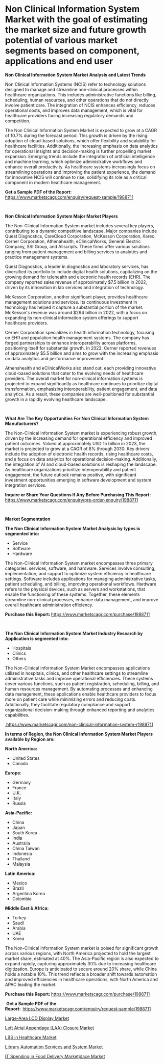 <p><h1>Non Clinical Information System Market with the goal of estimating the market size and future growth potential of various market segments based on component, applications and end user</h1></p><p><strong>Non Clinical Information System Market Analysis and Latest Trends</strong></p>
<p><p>Non Clinical Information Systems (NCIS) refer to technology solutions designed to manage and streamline non-clinical processes within healthcare organizations. This includes administrative functions like billing, scheduling, human resources, and other operations that do not directly involve patient care. The integration of NCIS enhances efficiency, reduces operational costs, and improves data management, which is vital for healthcare providers facing increasing regulatory demands and competition.</p><p>The Non Clinical Information System Market is expected to grow at a CAGR of 10.7% during the forecast period. This growth is driven by the rising adoption of cloud-based solutions, which offer flexibility and scalability for healthcare facilities. Additionally, the increasing emphasis on data analytics for operational insights and decision-making is further propelling market expansion. Emerging trends include the integration of artificial intelligence and machine learning, which optimize administrative workflows and enhance overall productivity. As healthcare systems increasingly focus on streamlining operations and improving the patient experience, the demand for innovative NCIS will continue to rise, solidifying its role as a critical component in modern healthcare management.</p></p>
<p><strong>Get a Sample PDF of the Report:&nbsp;</strong> <a href="https://www.marketscagr.com/enquiry/request-sample/1988711?utm_campaign=1836&utm_medium=2&utm_source=Github&utm_content=ia&utm_term=28032025&utm_id=non-clinical-information-system">https://www.marketscagr.com/enquiry/request-sample/1988711</a></p>
<p>&nbsp;</p>
<p><strong>Non Clinical Information System Major Market Players</strong></p>
<p><p>The Non-Clinical Information System market includes several key players, contributing to a dynamic competitive landscape. Major companies include Quest Diagnostics, CareCloud Corporation, McKesson Corporation, Kareo, Cerner Corporation, Athenahealth, eClinicalWorks, General Electric Company, SSI Group, and Allscripts. These firms offer various solutions ranging from patient management and billing services to analytics and practice management systems.</p><p>Quest Diagnostics, a leader in diagnostics and laboratory services, has diversified its portfolio to include digital health solutions, capitalizing on the growing demand for telehealth and electronic health records (EHR). The company reported sales revenue of approximately $7.5 billion in 2022, driven by its innovation in lab services and integration of technology.</p><p>McKesson Corporation, another significant player, provides healthcare management solutions and services. Its continuous investment in technology has helped it capture a substantial portion of the market. McKesson's revenue was around $264 billion in 2022, with a focus on expanding its non-clinical information system offerings to support healthcare providers.</p><p>Cerner Corporation specializes in health information technology, focusing on EHR and population health management systems. The company has forged partnerships to enhance interoperability across platforms, positioning itself for substantial growth. In 2022, Cerner reported revenues of approximately $5.5 billion and aims to grow with the increasing emphasis on data analytics and performance improvement.</p><p>Athenahealth and eClinicalWorks also stand out, each providing innovative cloud-based solutions that cater to the evolving needs of healthcare providers. The overall market for non-clinical information systems is projected to expand significantly as healthcare continues to prioritize digital transformation, emphasizing interoperability, patient engagement, and data analytics. As a result, these companies are well-positioned for substantial growth in a rapidly evolving healthcare landscape.</p></p>
<p>&nbsp;</p>
<p><strong>What Are The Key Opportunities For Non Clinical Information System Manufacturers?</strong></p>
<p><p>The Non-Clinical Information System market is experiencing robust growth, driven by the increasing demand for operational efficiency and improved patient outcomes. Valued at approximately USD 15 billion in 2023, the market is projected to grow at a CAGR of 8% through 2030. Key drivers include the adoption of electronic health records, rising healthcare costs, and a focus on data analytics for operational decision-making. Additionally, the integration of AI and cloud-based solutions is reshaping the landscape. As healthcare organizations prioritize interoperability and patient engagement, the future outlook remains positive, with significant investment opportunities emerging in software development and system integration services.</p></p>
<p><strong>Inquire or Share Your Questions If Any Before Purchasing This Report:</strong> <a href="https://www.marketscagr.com/enquiry/pre-order-enquiry/1988711?utm_campaign=1836&utm_medium=2&utm_source=Github&utm_content=ia&utm_term=28032025&utm_id=non-clinical-information-system">https://www.marketscagr.com/enquiry/pre-order-enquiry/1988711</a></p>
<p>&nbsp;</p>
<p><strong>Market Segmentation</strong></p>
<p><strong>The Non Clinical Information System Market Analysis by types is segmented into:</strong></p>
<p><ul><li>Service</li><li>Software</li><li>Hardware</li></ul></p>
<p><p>The Non-Clinical Information System market encompasses three primary categories: services, software, and hardware. Services involve consulting, implementation, and support to optimize system efficiency in healthcare settings. Software includes applications for managing administrative tasks, patient scheduling, and billing, improving operational workflows. Hardware refers to the physical devices, such as servers and workstations, that enable the functioning of these systems. Together, these elements streamline non-clinical processes, enhance data management, and improve overall healthcare administration efficiency.</p></p>
<p><strong>Purchase this Report:&nbsp;</strong><a href="https://www.marketscagr.com/purchase/1988711?utm_campaign=1836&utm_medium=2&utm_source=Github&utm_content=ia&utm_term=28032025&utm_id=non-clinical-information-system">https://www.marketscagr.com/purchase/1988711</a></p>
<p>&nbsp;</p>
<p><strong>The Non Clinical Information System Market Industry Research by Application is segmented into:</strong></p>
<p><ul><li>Hospitals</li><li>Clinics</li><li>Others</li></ul></p>
<p><p>The Non-Clinical Information System Market encompasses applications utilized in hospitals, clinics, and other healthcare settings to streamline administrative tasks and improve operational efficiencies. These systems cover various functions, such as patient registration, scheduling, billing, and human resources management. By automating processes and enhancing data management, these applications enable healthcare providers to focus more on patient care while minimizing errors and reducing costs. Additionally, they facilitate regulatory compliance and support organizational decision-making through enhanced reporting and analytics capabilities.</p></p>
<p><a href="https://www.marketscagr.com/non-clinical-information-system-r1988711?utm_campaign=1836&utm_medium=2&utm_source=Github&utm_content=ia&utm_term=28032025&utm_id=non-clinical-information-system">&nbsp;https://www.marketscagr.com/non-clinical-information-system-r1988711</a></p>
<p><strong>In terms of Region, the Non Clinical Information System Market Players available by Region are:</strong></p>
<p>
    <p> <strong> North America: </strong>
        <ul>
            <li>United States</li>
            <li>Canada</li>
        </ul>
        </p> 
    <p> <strong> Europe: </strong>
        <ul>
            <li>Germany</li>
            <li>France</li>
            <li>U.K.</li>
            <li>Italy</li>
            <li>Russia</li>
        </ul>
        </p> 
    <p> <strong> Asia-Pacific: </strong>
        <ul>
            <li>China</li>
            <li>Japan</li>
            <li>South Korea</li>
            <li>India</li>
            <li>Australia</li>
            <li>China Taiwan</li>
            <li>Indonesia</li>
            <li>Thailand</li>
            <li>Malaysia</li>
        </ul>
        </p> 
    <p> <strong> Latin America: </strong>
        <ul>
            <li>Mexico</li>
            <li>Brazil</li>
            <li>Argentina Korea</li>
            <li>Colombia</li>
        </ul>
        </p> 
    <p> <strong> Middle East & Africa: </strong>
        <ul>
            <li>Turkey</li>
            <li>Saudi</li>
            <li>Arabia</li>
            <li>UAE</li>
            <li>Korea</li>
        </ul>
    </p>
    </p>
<p><p>The Non-Clinical Information System market is poised for significant growth across various regions, with North America projected to hold the largest market share, estimated at 40%. The Asia-Pacific region is also expected to expand rapidly, capturing approximately 30% due to increasing healthcare digitization. Europe is anticipated to secure around 20% share, while China holds a notable 10%. This trend reflects a broader shift towards automation and improved efficiencies in healthcare operations, with North America and APAC leading the market.</p></p>
<p><strong>Purchase this Report: </strong><a href="https://www.marketscagr.com/purchase/1988711?utm_campaign=1836&utm_medium=2&utm_source=Github&utm_content=ia&utm_term=28032025&utm_id=non-clinical-information-system">https://www.marketscagr.com/purchase/1988711</a></p>
<p>&nbsp;<strong>Get a Sample PDF of the Report:&nbsp;&nbsp;</strong><a href="https://www.marketscagr.com/enquiry/request-sample/1988711?utm_campaign=1836&utm_medium=2&utm_source=Github&utm_content=ia&utm_term=28032025&utm_id=non-clinical-information-system">https://www.marketscagr.com/enquiry/request-sample/1988711</a></p>
<p><strong></strong></p>
<p><p><a href="https://github.com/claracpegios/Market-Research-Report-List-1/blob/main/large-area-lcd-display-market.md?utm_campaign=1836&utm_medium=2&utm_source=Github&utm_content=ia&utm_term=28032025&utm_id=non-clinical-information-system">Large-Area LCD Display Market</a></p><p><a href="https://github.com/mukaithaisia/Market-Research-Report-List-1/blob/main/left-atrial-appendage-laa-closure-market.md?utm_campaign=1836&utm_medium=2&utm_source=Github&utm_content=ia&utm_term=28032025&utm_id=non-clinical-information-system">Left Atrial Appendage (LAA) Closure Market</a></p><p><a href="https://github.com/hiwanatalak/Market-Research-Report-List-1/blob/main/lbs-in-healthcare-market.md?utm_campaign=1836&utm_medium=2&utm_source=Github&utm_content=ia&utm_term=28032025&utm_id=non-clinical-information-system">LBS in Healthcare Market</a></p><p><a href="https://github.com/thatejanet4y/Market-Research-Report-List-1/blob/main/library-automation-services-and-system-market.md?utm_campaign=1836&utm_medium=2&utm_source=Github&utm_content=ia&utm_term=28032025&utm_id=non-clinical-information-system">Library Automation Services and System Market</a></p><p><a href="https://github.com/failarustic/Market-Research-Report-List-1/blob/main/it-spending-in-food-delivery-marketplace-market.md?utm_campaign=1836&utm_medium=2&utm_source=Github&utm_content=ia&utm_term=28032025&utm_id=non-clinical-information-system">IT Spending in Food Delivery Marketplace Market</a></p></p>